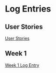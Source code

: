 # Log Entries

## User Stories

[User Stories](user-stories.md)

## Week 1

[Week 1 Log Entry](week1/log.md)
